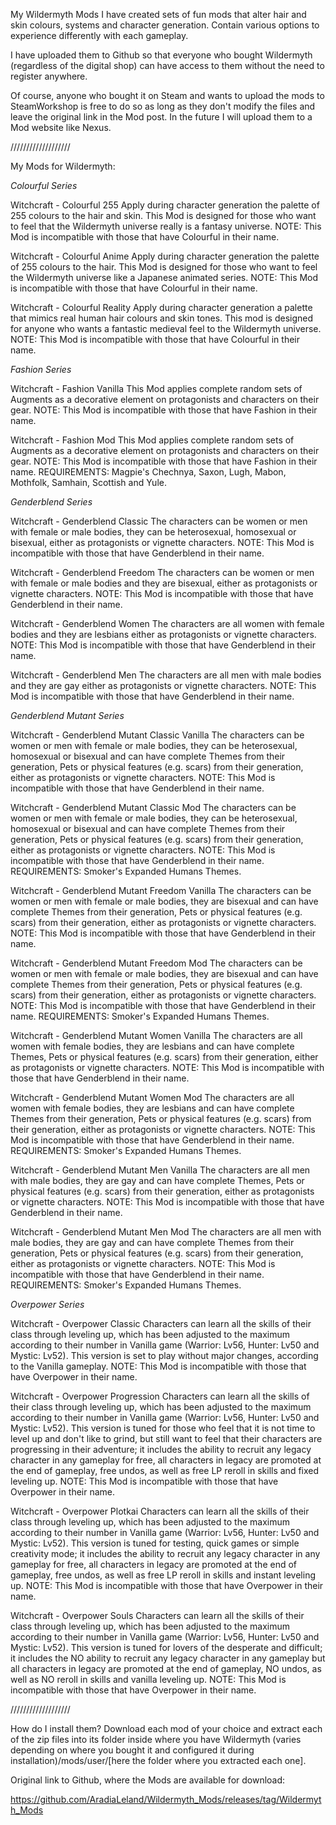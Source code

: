My Wildermyth Mods
I have created sets of fun mods that alter hair and skin colours, systems and character generation. Contain various options to experience differently with each gameplay.

I have uploaded them to Github so that everyone who bought Wildermyth (regardless of the digital shop) can have access to them without the need to register anywhere.

Of course, anyone who bought it on Steam and wants to upload the mods to SteamWorkshop is free to do so as long as they don't modify the files and leave the original link in the Mod post. In the future I will upload them to a Mod website like Nexus.

///////////////////

My Mods for Wildermyth:

*Colourful Series*

Witchcraft - Colourful 255
Apply during character generation the palette of 255 colours to the hair and skin. This Mod is designed for those who want to feel that the Wildermyth universe really is a fantasy universe. NOTE: This Mod is incompatible with those that have Colourful in their name.

Witchcraft - Colourful Anime
Apply during character generation the palette of 255 colours to the hair. This Mod is designed for those who want to feel the Wildermyth universe like a Japanese animated series. NOTE: This Mod is incompatible with those that have Colourful in their name.

Witchcraft - Colourful Reality
Apply during character generation a palette that mimics real human hair colours and skin tones. This mod is designed for anyone who wants a fantastic medieval feel to the Wildermyth universe. NOTE: This Mod is incompatible with those that have Colourful in their name.

*Fashion Series*

Witchcraft - Fashion Vanilla
This Mod applies complete random sets of Augments as a decorative element on protagonists and characters on their gear. NOTE: This Mod is incompatible with those that have Fashion in their name.

Witchcraft - Fashion Mod
This Mod applies complete random sets of Augments as a decorative element on protagonists and characters on their gear. NOTE: This Mod is incompatible with those that have Fashion in their name.
REQUIREMENTS: Magpie's Chechnya, Saxon, Lugh, Mabon, Mothfolk, Samhain, Scottish and Yule.

*Genderblend Series*

Witchcraft - Genderblend Classic
The characters can be women or men with female or male bodies, they can be heterosexual, homosexual or bisexual, either as protagonists or vignette characters. NOTE: This Mod is incompatible with those that have Genderblend in their name.

Witchcraft - Genderblend Freedom
The characters can be women or men with female or male bodies and they are bisexual, either as protagonists or vignette characters. NOTE: This Mod is incompatible with those that have Genderblend in their name.

Witchcraft - Genderblend Women
The characters are all women with female bodies and they are lesbians either as protagonists or vignette characters. NOTE: This Mod is incompatible with those that have Genderblend in their name.

Witchcraft - Genderblend Men
The characters are all men with male bodies and they are gay either as protagonists or vignette characters. NOTE: This Mod is incompatible with those that have Genderblend in their name.

*Genderblend Mutant Series*

Witchcraft - Genderblend Mutant Classic Vanilla
The characters can be women or men with female or male bodies, they can be heterosexual, homosexual or bisexual and can have complete Themes from their generation, Pets or physical features (e.g. scars) from their generation, either as protagonists or vignette characters. NOTE: This Mod is incompatible with those that have Genderblend in their name.

Witchcraft - Genderblend Mutant Classic Mod
The characters can be women or men with female or male bodies, they can be heterosexual, homosexual or bisexual and can have complete Themes from their generation, Pets or physical features (e.g. scars) from their generation, either as protagonists or vignette characters. NOTE: This Mod is incompatible with those that have Genderblend in their name.
REQUIREMENTS: Smoker's Expanded Humans Themes.

Witchcraft - Genderblend Mutant Freedom Vanilla
The characters can be women or men with female or male bodies, they are bisexual and can have complete Themes from their generation, Pets or physical features (e.g. scars) from their generation, either as protagonists or vignette characters.
NOTE: This Mod is incompatible with those that have Genderblend in their name.

Witchcraft - Genderblend Mutant Freedom Mod
The characters can be women or men with female or male bodies, they are bisexual and can have complete Themes from their generation, Pets or physical features (e.g. scars) from their generation, either as protagonists or vignette characters.
NOTE: This Mod is incompatible with those that have Genderblend in their name.
REQUIREMENTS: Smoker's Expanded Humans Themes.

Witchcraft - Genderblend Mutant Women Vanilla
The characters are all women with female bodies, they are lesbians and can have complete Themes, Pets or physical features (e.g. scars) from their generation, either as protagonists or vignette characters.
NOTE: This Mod is incompatible with those that have Genderblend in their name.

Witchcraft - Genderblend Mutant Women Mod
The characters are all women with female bodies, they are lesbians and can have complete Themes from their generation, Pets or physical features (e.g. scars) from their generation, either as protagonists or vignette characters.
NOTE: This Mod is incompatible with those that have Genderblend in their name.
REQUIREMENTS: Smoker's Expanded Humans Themes.

Witchcraft - Genderblend Mutant Men Vanilla
The characters are all men with male bodies, they are gay and can have complete Themes, Pets or physical features (e.g. scars) from their generation, either as protagonists or vignette characters.
NOTE: This Mod is incompatible with those that have Genderblend in their name.

Witchcraft - Genderblend Mutant Men Mod
The characters are all men with male bodies, they are gay and can have complete Themes from their generation, Pets or physical features (e.g. scars) from their generation, either as protagonists or vignette characters.
NOTE: This Mod is incompatible with those that have Genderblend in their name.
REQUIREMENTS: Smoker's Expanded Humans Themes.

*Overpower Series*

Witchcraft - Overpower Classic
Characters can learn all the skills of their class through leveling up, which has been adjusted to the maximum according to their number in Vanilla game (Warrior: Lv56, Hunter: Lv50 and Mystic: Lv52). This version is set to play without major changes, according to the Vanilla gameplay.
NOTE: This Mod is incompatible with those that have Overpower in their name.

Witchcraft - Overpower Progression
Characters can learn all the skills of their class through leveling up, which has been adjusted to the maximum according to their number in Vanilla game (Warrior: Lv56, Hunter: Lv50 and Mystic: Lv52). This version is tuned for those who feel that it is not time to level up and don't like to grind, but still want to feel that their characters are progressing in their adventure; it includes the ability to recruit any legacy character in any gameplay for free, all characters in legacy are promoted at the end of gameplay, free undos, as well as free LP reroll in skills and fixed leveling up.
NOTE: This Mod is incompatible with those that have Overpower in their name.

Witchcraft - Overpower Plotkai
Characters can learn all the skills of their class through leveling up, which has been adjusted to the maximum according to their number in Vanilla game (Warrior: Lv56, Hunter: Lv50 and Mystic: Lv52). This version is tuned for testing, quick games or simple creativity mode; it includes the ability to recruit any legacy character in any gameplay for free, all characters in legacy are promoted at the end of gameplay, free undos, as well as free LP reroll in skills and instant leveling up.
NOTE: This Mod is incompatible with those that have Overpower in their name.

Witchcraft - Overpower Souls
Characters can learn all the skills of their class through leveling up, which has been adjusted to the maximum according to their number in Vanilla game (Warrior: Lv56, Hunter: Lv50 and Mystic: Lv52). This version is tuned for lovers of the desperate and difficult; it includes the NO ability to recruit any legacy character in any gameplay but all characters in legacy are promoted at the end of gameplay, NO undos, as well as NO reroll in skills and vanilla leveling up.
NOTE: This Mod is incompatible with those that have Overpower in their name.

///////////////////

How do I install them?
Download each mod of your choice and extract each of the zip files into its folder inside where you have Wildermyth (varies depending on where you bought it and configured it during installation)/mods/user/[here the folder where you extracted each one].

Original link to Github, where the Mods are available for download:

https://github.com/AradiaLeland/Wildermyth_Mods/releases/tag/Wildermyth_Mods
